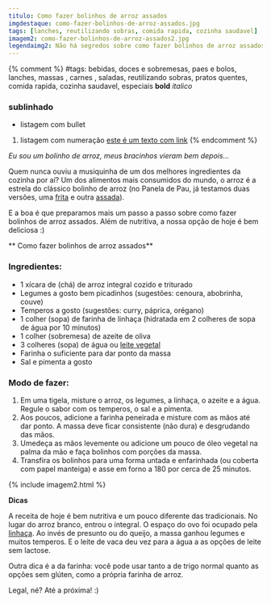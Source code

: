 ```yaml
---
titulo: Como fazer bolinhos de arroz assados
imgdestaque: como-fazer-bolinhos-de-arroz-assados.jpg
tags: [lanches, reutilizando sobras, comida rapida, cozinha saudavel]
imagem2: como-fazer-bolinhos-de-arroz-assados2.jpg
legendaimg2: Não há segredos sobre como fazer bolinhos de arroz assados: é simples assim!
---
```

{% comment %}
#tags: bebidas, doces e sobremesas, paes e bolos, lanches, massas , carnes , saladas, reutilizando sobras, pratos quentes, comida rapida, cozinha saudavel, especiais
**bold**
*italico*
### sublinhado
* listagem com bullet
1. listagem com numeração
[este é um texto com link](https://www.enderecodolink.com)
{% endcomment %}

*Eu sou um bolinho de arroz, meus bracinhos vieram bem depois...*

Quem nunca ouviu a musiquinha de um dos melhores ingredientes da cozinha por aí? Um dos alimentos mais consumidos do mundo, o arroz é a estrela do clássico bolinho de arroz (no Panela de Pau, já testamos duas versões, uma [frita](http://paneladepau.com.br/bolinhos-de-arroz/) e outra [assada](http://paneladepau.com.br/bolinho-de-arroz-assado/)).

E a boa é que preparamos mais um passo a passo sobre como fazer bolinhos de arroz assados. Além de nutritiva, a nossa opção de hoje é bem deliciosa :)

** Como fazer bolinhos de arroz assados**

### Ingredientes:

* 1 xícara de (chá) de arroz integral cozido e triturado
* Legumes a gosto bem picadinhos (sugestões: cenoura, abobrinha, couve)
* Temperos a gosto (sugestões: curry, páprica, orégano)
* 1 colher (sopa) de farinha de linhaça (hidratada em 2 colheres de sopa de água por 10 minutos)
* 1 colher (sobremesa) de azeite de oliva
* 3 colheres (sopa) de água ou [leite vegetal](http://paneladepau.com.br/leite-de-aveia/)
* Farinha o suficiente para dar ponto da massa
* Sal e pimenta a gosto 

### Modo de fazer: 

1. Em uma tigela, misture o arroz, os legumes, a linhaça, o azeite e a água. Regule o sabor com os temperos, o sal e a pimenta. 
2. Aos poucos, adicione a farinha peneirada e misture com as mãos até dar ponto. A massa deve ficar consistente (não dura) e desgrudando das mãos.
3. Umedeça as mãos levemente ou adicione um pouco de óleo vegetal na palma da mão e faça bolinhos com porções da massa. 
4. Transfira os bolinhos para uma forma untada e enfarinhada (ou coberta com papel manteiga) e asse em forno a 180 por cerca de 25 minutos. 

{% include imagem2.html %}

**Dicas** 

A receita de hoje é bem nutritiva e um pouco diferente das tradicionais. No lugar do arroz branco, entrou o integral. O espaço do ovo foi ocupado pela [linhaça](http://paneladepau.com.br/biscoito-linhaca-aveia/). Ao invés de presunto ou do queijo, a massa ganhou legumes e muitos temperos. E o leite de vaca deu vez para a água a as opções de leite sem lactose. 

Outra dica é a da farinha: você pode usar tanto a de trigo normal quanto as opções sem glúten, como a própria farinha de arroz. 


Legal, né? 
Até a próxima! :)

